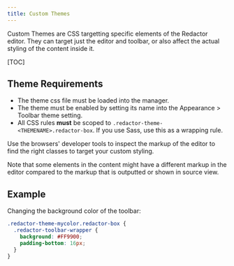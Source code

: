 ```yaml
---
title: Custom Themes
---
```


Custom Themes are CSS targetting specific elements of the Redactor editor. They can target just the editor and toolbar, or also affect the actual styling of the content inside it.

[TOC]

## Theme Requirements

- The theme css file must be loaded into the manager. 
- The theme must be enabled by setting its name into the Appearance > Toolbar theme setting. 
- All CSS rules **must** be scoped to `.redactor-theme-<THEMENAME>.redactor-box`. If you use Sass, use this as a wrapping rule. 

Use the browsers' developer tools to inspect the markup of the editor to find the right classes to target your custom styling.

Note that some elements in the content might have a different markup in the editor compared to the markup that is outputted or shown in source view. 

## Example

Changing the background color of the toolbar:

``` scss
.redactor-theme-mycolor.redactor-box {
  .redactor-toolbar-wrapper {
    background: #FF9900;
    padding-bottom: 16px;
  }
}
```